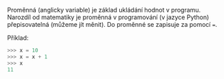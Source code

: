 Proměnná (anglicky variable) je základ ukládání hodnot v programu. Narozdíl od matematiky je proměnná v programování (v jazyce Python) přepisovatelná (můžeme jít měnit).
Do proměnné se zapisuje za pomocí `=`.

Příklad:
```python
>>> x = 10
>>> x = x + 1
>>> x
11
```
